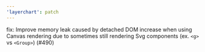 ```yaml
---
'layerchart': patch
---
```


fix: Improve memory leak caused by detached DOM increase when using Canvas rendering due to sometimes still rendering Svg components (ex. `<g>` vs `<Group>`) (#490)
